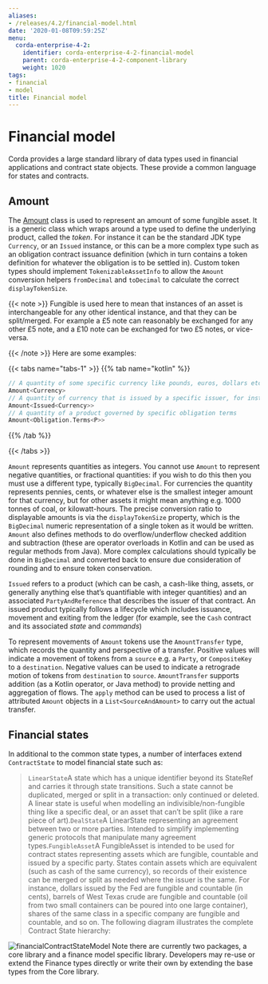 ```yaml
---
aliases:
- /releases/4.2/financial-model.html
date: '2020-01-08T09:59:25Z'
menu:
  corda-enterprise-4-2:
    identifier: corda-enterprise-4-2-financial-model
    parent: corda-enterprise-4-2-component-library
    weight: 1020
tags:
- financial
- model
title: Financial model
---
```





# Financial model

Corda provides a large standard library of data types used in financial applications and contract state objects.
These provide a common language for states and contracts.


## Amount

The [Amount](api/kotlin/corda/net.corda.core.contracts/-amount/index.html) class is used to represent an amount of
some fungible asset. It is a generic class which wraps around a type used to define the underlying product, called
the *token*. For instance it can be the standard JDK type `Currency`, or an `Issued` instance, or this can be
a more complex type such as an obligation contract issuance definition (which in turn contains a token definition
for whatever the obligation is to be settled in). Custom token types should implement `TokenizableAssetInfo` to allow the
`Amount` conversion helpers `fromDecimal` and `toDecimal` to calculate the correct `displayTokenSize`.

{{< note >}}
Fungible is used here to mean that instances of an asset is interchangeable for any other identical instance,
and that they can be split/merged. For example a £5 note can reasonably be exchanged for any other £5 note, and
a £10 note can be exchanged for two £5 notes, or vice-versa.

{{< /note >}}
Here are some examples:

{{< tabs name="tabs-1" >}}
{{% tab name="kotlin" %}}
```kotlin
// A quantity of some specific currency like pounds, euros, dollars etc.
Amount<Currency>
// A quantity of currency that is issued by a specific issuer, for instance central bank vs other bank dollars
Amount<Issued<Currency>>
// A quantity of a product governed by specific obligation terms
Amount<Obligation.Terms<P>>
```
{{% /tab %}}

{{< /tabs >}}

`Amount` represents quantities as integers. You cannot use `Amount` to represent negative quantities,
or fractional quantities: if you wish to do this then you must use a different type, typically `BigDecimal`.
For currencies the quantity represents pennies, cents, or whatever else is the smallest integer amount for that currency,
but for other assets it might mean anything e.g. 1000 tonnes of coal, or kilowatt-hours. The precise conversion ratio
to displayable amounts is via the `displayTokenSize` property, which is the `BigDecimal` numeric representation of
a single token as it would be written. `Amount` also defines methods to do overflow/underflow checked addition and subtraction
(these are operator overloads in Kotlin and can be used as regular methods from Java). More complex calculations should typically
be done in `BigDecimal` and converted back to ensure due consideration of rounding and to ensure token conservation.

`Issued` refers to a product (which can be cash, a cash-like thing, assets, or generally anything else that’s
quantifiable with integer quantities) and an associated `PartyAndReference` that describes the issuer of that contract.
An issued product typically follows a lifecycle which includes issuance, movement and exiting from the ledger (for example,
see the `Cash` contract and its associated *state* and *commands*)

To represent movements of `Amount` tokens use the `AmountTransfer` type, which records the quantity and perspective
of a transfer. Positive values will indicate a movement of tokens from a `source` e.g. a `Party`, or `CompositeKey`
to a `destination`. Negative values can be used to indicate a retrograde motion of tokens from `destination`
to `source`. `AmountTransfer` supports addition (as a Kotlin operator, or Java method) to provide netting
and aggregation of flows. The `apply` method can be used to process a list of attributed `Amount` objects in a
`List<SourceAndAmount>` to carry out the actual transfer.


## Financial states

In additional to the common state types, a number of interfaces extend `ContractState` to model financial state such as:

> 
> `LinearState`A state which has a unique identifier beyond its StateRef and carries it through state transitions.
> Such a state cannot be duplicated, merged or split in a transaction: only continued or deleted. A linear state is
> useful when modelling an indivisible/non-fungible thing like a specific deal, or an asset that can’t be
> split (like a rare piece of art).`DealState`A LinearState representing an agreement between two or more parties. Intended to simplify implementing generic
> protocols that manipulate many agreement types.`FungibleAsset`A FungibleAsset is intended to be used for contract states representing assets which are fungible, countable and issued by a
specific party. States contain assets which are equivalent (such as cash of the same currency), so records of their existence
can be merged or split as needed where the issuer is the same. For instance, dollars issued by the Fed are fungible and
countable (in cents), barrels of West Texas crude are fungible and countable (oil from two small containers can be poured into one large
container), shares of the same class in a specific company are fungible and countable, and so on.
The following diagram illustrates the complete Contract State hierarchy:

![financialContractStateModel](/en/images/financialContractStateModel.png "financialContractStateModel")
Note there are currently two packages, a core library and a finance model specific library.
Developers may re-use or extend the Finance types directly or write their own by extending the base types from the Core library.

